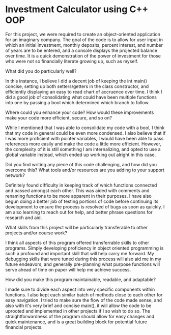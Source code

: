 # Investment Calculator using C++ OOP

For this project, we were required to create an object-oriented application for an imaginary company. The goal of the code is to allow for user input in which
an initial investment, monthly deposits, percent interest, and number of years are to be entered, and a console displays the projected balance over time. It is
a quick demonstration of the power of investment for those who were not so financially literate growing up, such as myself.

What did you do particularly well?

In this instance, I believe I did a decent job of keeping the int main() concise, setting up both setters/getters in the class constructor, and
efficiently displaying an easy to read chart of accruence over time. I think I did a good job of consolidating what could have been multiple functions
into one by passing a bool which determined which branch to follow. 

Where could you enhance your code? How would these improvements make your code more efficient, secure, and so on?

While I mentioned that I was able to consolidate my code with a bool, I think that my code in general could be even more condensed. 
I also believe that if I was more proficient with pointer variables, I would have been able to pass references more easily and make the code
a little more efficient. However, the complexity of it is still something I am internalizing, and opted to use a global variable instead, which 
ended up working out alright in this case.

Did you find writing any piece of this code challenging, and how did you overcome this? What tools and/or resources are you adding to your support network?

Definitely found difficulty in keeping track of which functions connected and passed amongst each other. This was aided with comments and renaming 
functions to be more apparent in their purposes. I have also begun doing a better job of testing portions of code before continuing its development to 
ensure the process is resolved of bugs as soon as quickly. I am also learning to reach out for help, and better phrase questions for research and aid.

What skills from this project will be particularly transferable to other projects and/or course work?

I think all aspects of this program offered transferrable skills to other programs. Simply developing proficiency in object oriented programming is such 
a profound and important skill that will help carry me forward. My debugging skills that were tuned during this process will also aid me in my future 
endeavors, and generally pre-planning what purpose functions will serve ahead of time on paper will help me achieve success.

How did you make this program maintainable, readable, and adaptable?

I made sure to divide each aspect into very specific components within functions. I also kept each similar batch of methods close to each other for easy 
navigation. I tried to make sure the flow of the code made sense, and also with it's very brief and concise main(), it will allow the code to be uprooted 
and implemented in other projects if I so wish to do so. The straightforwardness of the program should allow for easy changes and quick maintenance, and is 
a great building block for potential future financial projects.
      
      
